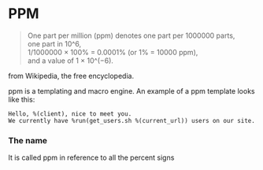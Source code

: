 # PPM
> One part per million (ppm) denotes one part per 1000000 parts,\
> one part in 10^6,\
> 1/1000000 × 100% = 0.0001% (or 1% = 10000 ppm),\
> and a value of 1 × 10^(−6).

from Wikipedia, the free encyclopedia.

ppm is a templating and macro engine. 
An example of a ppm template looks like this:
```
Hello, %(client), nice to meet you.
We currently have %run(get_users.sh %(current_url)) users on our site.
```

### The name
It is called ppm in reference to all the percent signs